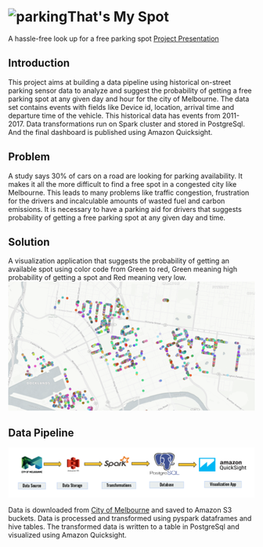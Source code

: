 # ![parking](https://github.githubassets.com/images/icons/emoji/unicode/1f17f.png?v8)That's My Spot 
A hassle-free look up for a free parking spot
[Project Presentation](https://docs.google.com/presentation/d/e/2PACX-1vRx3JwcXMyzI5oMRg-U0YlYKli9a701LnyJgkUt_VIyiQj46o3NX4LrTNz-cjQkATUSKNnCJUELir70/pub?start=false&loop=false&delayms=3000)


## Introduction
This project aims at building a data pipeline using historical on-street parking sensor data to analyze and suggest the probability of getting a free parking spot at any given day and hour for the city of Melbourne. The data set contains events with fields like Device id, location, arrival time and departure time of the vehicle. This historical data has events from 2011-2017. Data transformations run on Spark cluster and stored in PostgreSql. And the final dashboard is published using Amazon Quicksight.


## Problem
A study says 30% of cars on a road are looking for parking availability. It makes it all the more difficult to find a free spot in a congested city like Melbourne. This leads to many problems like traffic congestion, frustration for the drivers and incalculable amounts of wasted fuel and carbon emissions. It is necessary to have a parking aid for drivers that suggests probability of getting a free parking spot at any given day and time.

## Solution
A visualization application that suggests the probability of getting an available spot using color code from Green to red, Green meaning high probability of getting a spot and Red meaning very low.
![Demo](https://github.com/aaggarwal2805/InsightProject/blob/master/docs/Selection_011.png)

## Data Pipeline
![Process](https://github.com/aaggarwal2805/InsightProject/blob/master/docs/Selection_010.png)

Data is downloaded from [City of Melbourne](https://data.melbourne.vic.gov.au/browse?limitTo=datasets&q=parking+sensor&sortBy=relevance) and saved to Amazon S3 buckets. Data is processed and transformed using pyspark dataframes and hive tables. The transformed data is written to a table in PostgreSql and visualized using Amazon Quicksight.
